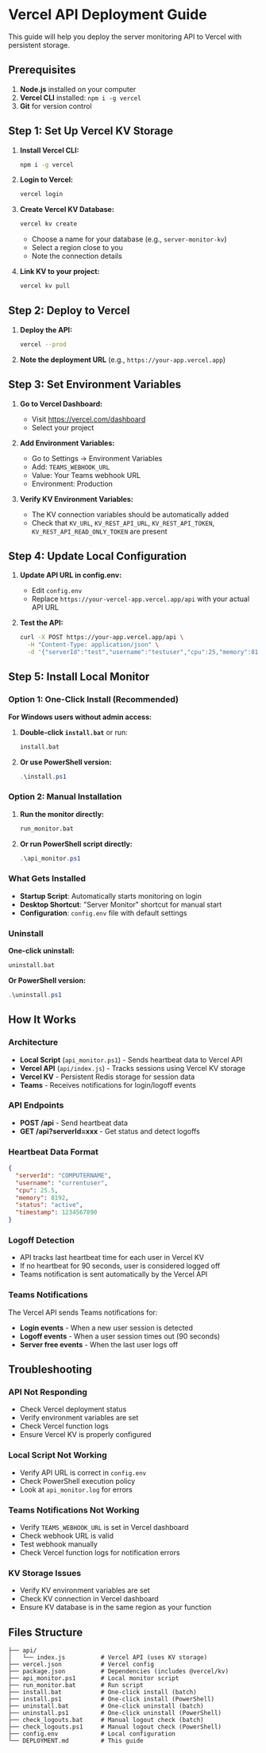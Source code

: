 # Vercel API Deployment Guide

This guide will help you deploy the server monitoring API to Vercel with persistent storage.

## Prerequisites

1. **Node.js** installed on your computer
2. **Vercel CLI** installed: `npm i -g vercel`
3. **Git** for version control

## Step 1: Set Up Vercel KV Storage

1. **Install Vercel CLI:**
   ```bash
   npm i -g vercel
   ```

2. **Login to Vercel:**
   ```bash
   vercel login
   ```

3. **Create Vercel KV Database:**
   ```bash
   vercel kv create
   ```
   - Choose a name for your database (e.g., `server-monitor-kv`)
   - Select a region close to you
   - Note the connection details

4. **Link KV to your project:**
   ```bash
   vercel kv pull
   ```

## Step 2: Deploy to Vercel

1. **Deploy the API:**
   ```bash
   vercel --prod
   ```

2. **Note the deployment URL** (e.g., `https://your-app.vercel.app`)

## Step 3: Set Environment Variables

1. **Go to Vercel Dashboard:**
   - Visit https://vercel.com/dashboard
   - Select your project

2. **Add Environment Variables:**
   - Go to Settings → Environment Variables
   - Add: `TEAMS_WEBHOOK_URL`
   - Value: Your Teams webhook URL
   - Environment: Production

3. **Verify KV Environment Variables:**
   - The KV connection variables should be automatically added
   - Check that `KV_URL`, `KV_REST_API_URL`, `KV_REST_API_TOKEN`, `KV_REST_API_READ_ONLY_TOKEN` are present

## Step 4: Update Local Configuration

1. **Update API URL in config.env:**
   - Edit `config.env`
   - Replace `https://your-vercel-app.vercel.app/api` with your actual API URL

2. **Test the API:**
   ```bash
   curl -X POST https://your-app.vercel.app/api \
     -H "Content-Type: application/json" \
     -d '{"serverId":"test","username":"testuser","cpu":25,"memory":8192,"status":"active","timestamp":1234567890}'
   ```

## Step 5: Install Local Monitor

### Option 1: One-Click Install (Recommended)

**For Windows users without admin access:**

1. **Double-click `install.bat`** or run:
   ```cmd
   install.bat
   ```

2. **Or use PowerShell version:**
   ```powershell
   .\install.ps1
   ```

### Option 2: Manual Installation

1. **Run the monitor directly:**
   ```cmd
   run_monitor.bat
   ```

2. **Or run PowerShell script directly:**
   ```powershell
   .\api_monitor.ps1
   ```

### What Gets Installed

- **Startup Script**: Automatically starts monitoring on login
- **Desktop Shortcut**: "Server Monitor" shortcut for manual start
- **Configuration**: `config.env` file with default settings

### Uninstall

**One-click uninstall:**
```cmd
uninstall.bat
```

**Or PowerShell version:**
```powershell
.\uninstall.ps1
```

## How It Works

### Architecture
- **Local Script** (`api_monitor.ps1`) - Sends heartbeat data to Vercel API
- **Vercel API** (`api/index.js`) - Tracks sessions using Vercel KV storage
- **Vercel KV** - Persistent Redis storage for session data
- **Teams** - Receives notifications for login/logoff events

### API Endpoints

- **POST /api** - Send heartbeat data
- **GET /api?serverId=xxx** - Get status and detect logoffs

### Heartbeat Data Format

```json
{
  "serverId": "COMPUTERNAME",
  "username": "currentuser",
  "cpu": 25.5,
  "memory": 8192,
  "status": "active",
  "timestamp": 1234567890
}
```

### Logoff Detection

- API tracks last heartbeat time for each user in Vercel KV
- If no heartbeat for 90 seconds, user is considered logged off
- Teams notification is sent automatically by the Vercel API

### Teams Notifications

The Vercel API sends Teams notifications for:
- **Login events** - When a new user session is detected
- **Logoff events** - When a user session times out (90 seconds)
- **Server free events** - When the last user logs off

## Troubleshooting

### API Not Responding
- Check Vercel deployment status
- Verify environment variables are set
- Check Vercel function logs
- Ensure Vercel KV is properly configured

### Local Script Not Working
- Verify API URL is correct in `config.env`
- Check PowerShell execution policy
- Look at `api_monitor.log` for errors

### Teams Notifications Not Working
- Verify `TEAMS_WEBHOOK_URL` is set in Vercel dashboard
- Check webhook URL is valid
- Test webhook manually
- Check Vercel function logs for notification errors

### KV Storage Issues
- Verify KV environment variables are set
- Check KV connection in Vercel dashboard
- Ensure KV database is in the same region as your function

## Files Structure

```
├── api/
│   └── index.js          # Vercel API (uses KV storage)
├── vercel.json           # Vercel config
├── package.json          # Dependencies (includes @vercel/kv)
├── api_monitor.ps1       # Local monitor script
├── run_monitor.bat       # Run script
├── install.bat           # One-click install (batch)
├── install.ps1           # One-click install (PowerShell)
├── uninstall.bat         # One-click uninstall (batch)
├── uninstall.ps1         # One-click uninstall (PowerShell)
├── check_logouts.bat     # Manual logout check (batch)
├── check_logouts.ps1     # Manual logout check (PowerShell)
├── config.env            # Local configuration
└── DEPLOYMENT.md         # This guide
``` 